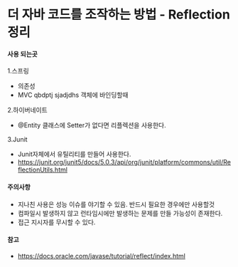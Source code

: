 # 더 자바 코드를 조작하는 방법 - Reflection 정리

#### 사용 되는곳
1.스프링
- 의존성
- MVC qbdptj sjadjdhs 객체에 바인딩할때

2.하이버네이트
- @Entity 클래스에 Setter가 없다면 리플렉션을 사용한다.

3.Junit
- Junit자체에서 유틸리티를 만들어 사용한다.
- https://junit.org/junit5/docs/5.0.3/api/org/junit/platform/commons/util/ReflectionUtils.html

#### 주의사항
- 지나친 사용은 성능 이슈를 야기할 수 있음. 반드시 필요한 경우에만 사용할것
- 컴파일시 발생하지 않고 런타임시에만 발생하는 문제를 만들 가능성이 존재한다.
- 접근 지시자를 무시할 수 있다.

#### 참고
- https://docs.oracle.com/javase/tutorial/reflect/index.html
